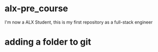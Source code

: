 # alx-pre_course
I'm now a ALX Student, this is my first repository as a full-stack engineer

# adding a folder to git